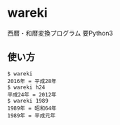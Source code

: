 # wareki

西暦・和暦変換プログラム 要Python3

## 使い方

    $ wareki
    2016年 = 平成28年
    $ wareki h24
    平成24年 = 2012年
    $ wareki 1989
    1989年 = 昭和64年
    1989年 = 平成元年

